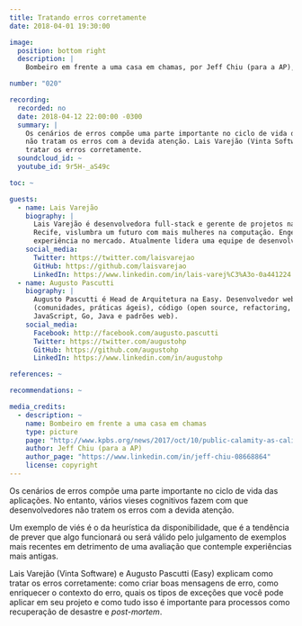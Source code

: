 ```yaml
---
title: Tratando erros corretamente
date: 2018-04-01 19:30:00

image:
  position: bottom right
  description: |
    Bombeiro em frente a uma casa em chamas, por Jeff Chiu (para a AP), todos os direitos reservados.

number: "020"

recording:
  recorded: no
  date: 2018-04-12 22:00:00 -0300
  summary: |
    Os cenários de erros compõe uma parte importante no ciclo de vida das aplicações. No entanto, muitos desenvolvedores
    não tratam os erros com a devida atenção. Lais Varejão (Vinta Software) e Augusto Pascutti (Easy) explicam como
    tratar os erros corretamente.
  soundcloud_id: ~
  youtube_id: 9r5H-_aS49c

toc: ~

guests:
  - name: Lais Varejão
    biography: |
      Lais Varejão é desenvolvedora full-stack e gerente de projetos na Vinta Software. Organizadora do Django Girls
      Recife, vislumbra um futuro com mais mulheres na computação. Engenheira de Software por formação, tem 6 anos de
      experiência no mercado. Atualmente lidera uma equipe de desenvolvimento onde aplica metodologias ágeis.
    social_media:
      Twitter: https://twitter.com/laisvarejao
      GitHub: https://github.com/laisvarejao
      LinkedIn: https://www.linkedin.com/in/lais-varej%C3%A3o-0a441224
  - name: Augusto Pascutti
    biography: |
      Augusto Pascutti é Head de Arquitetura na Easy. Desenvolvedor web há mais de 10 anos, é apaixonado sobre pessoas
      (comunidades, práticas ágeis), código (open source, refactoring, Integração Contínua) e linguagens (PHP,
      JavaScript, Go, Java e padrões web).
    social_media:
      Facebook: http://facebook.com/augusto.pascutti
      Twitter: https://twitter.com/augustohp
      GitHub: https://github.com/augustohp
      LinkedIn: https://www.linkedin.com/in/augustohp

references: ~

recommendations: ~

media_credits:
  - description: ~
    name: Bombeiro em frente a uma casa em chamas
    type: picture
    page: "http://www.kpbs.org/news/2017/oct/10/public-calamity-as-california-wildfires-leave"
    author: Jeff Chiu (para a AP)
    author_page: "https://www.linkedin.com/in/jeff-chiu-08668864"
    license: copyright
---
```


Os cenários de erros compõe uma parte importante no ciclo de vida das aplicações. No entanto, vários vieses cognitivos
fazem com que desenvolvedores não tratem os erros com a devida atenção.

Um exemplo de viés é o da heurística da disponibilidade, que é a tendência de prever que algo funcionará ou será válido
pelo julgamento de exemplos mais recentes em detrimento de uma avaliação que contemple experiências mais antigas.

Lais Varejão (Vinta Software) e Augusto Pascutti (Easy) explicam como tratar os erros corretamente: como criar boas
mensagens de erro, como enriquecer o contexto do erro, quais os tipos de exceções que você pode aplicar em seu projeto
e como tudo isso é importante para processos como recuperação de desastre e *post-mortem*.
